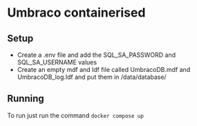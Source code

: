 # Umbraco containerised

## Setup

* Create a .env file and add the SQL_SA_PASSWORD and SQL_SA_USERNAME values
* Create an empty mdf and ldf file called UmbracoDB.mdf and UmbracoDB_log.ldf and put them in /data/database/

## Running

To run just run the command
`docker compose up`